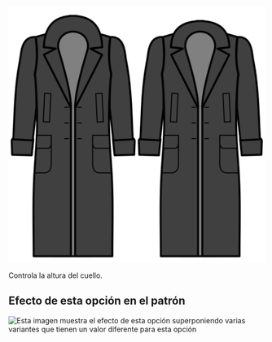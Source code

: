 ![Altura del cuello](collarheight.svg)

Controla la altura del cuello.

## Efecto de esta opción en el patrón

![Esta imagen muestra el efecto de esta opción superponiendo varias variantes que tienen un valor diferente para esta opción](carlita\_collarheight\_sample.svg "Efecto de esta opción en el patrón")
